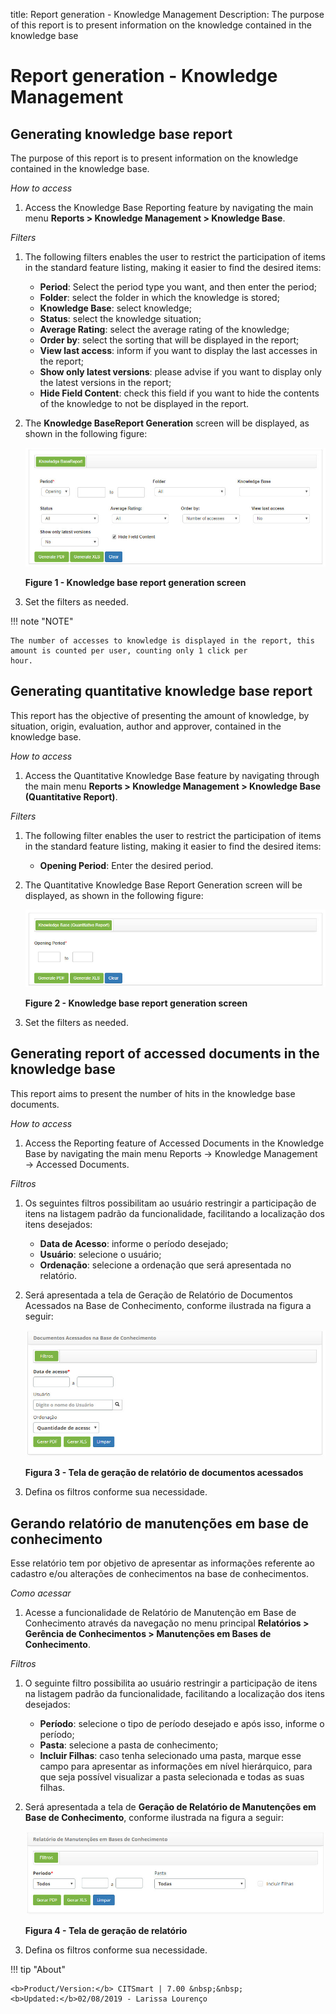 title: Report generation - Knowledge Management
Description: The purpose of this report is to present information on the knowledge contained in the knowledge base
# Report generation - Knowledge Management

Generating knowledge base report
--------------------------------------------

The purpose of this report is to present information on the knowledge contained in the knowledge base.

*How to access*

1. Access the Knowledge Base Reporting feature by navigating the main menu **Reports > Knowledge Management > Knowledge Base**.

*Filters*

1. The following filters enables the user to restrict the participation of items in the standard feature listing, making it easier 
to find the desired items:

    - **Period**: Select the period type you want, and then enter the period;
    - **Folder**: select the folder in which the knowledge is stored;
    - **Knowledge Base**: select knowledge;
    - **Status**: select the knowledge situation;
    - **Average Rating**: select the average rating of the knowledge;
    - **Order by**: select the sorting that will be displayed in the report;
    - **View last access**: inform if you want to display the last accesses in the report;
    - **Show only latest versions**: please advise if you want to display only the latest versions in the report;
    - **Hide Field Content**: check this field if you want to hide the contents of the knowledge to not be displayed in the report.
    
2. The **Knowledge BaseReport Generation** screen will be displayed, as shown in the following figure:

    ![Generation](images/report.img1.jpg)
    
    **Figure 1 - Knowledge base report generation screen**
    
3. Set the filters as needed.

!!! note "NOTE"

    The number of accesses to knowledge is displayed in the report, this amount is counted per user, counting only 1 click per 
    hour.
    
Generating quantitative knowledge base report
---------------------------------------------------------

This report has the objective of presenting the amount of knowledge, by situation, origin, evaluation, author and approver, 
contained in the knowledge base.

*How to access*

1. Access the Quantitative Knowledge Base feature by navigating through the main menu 
**Reports > Knowledge Management > Knowledge Base (Quantitative Report)**.

*Filters*

1. The following filter enables the user to restrict the participation of items in the standard feature listing, making it easier 
to find the desired items:

    - **Opening Period**: Enter the desired period.
    
2. The Quantitative Knowledge Base Report Generation screen will be displayed, as shown in the following figure:

    ![Screen](images/report.img2.jpg)
    
    **Figure 2 - Knowledge base report generation screen**
    
3. Set the filters as needed.

Generating report of accessed documents in the knowledge base
-------------------------------------------------------------------

This report aims to present the number of hits in the knowledge base documents.

*How to access*

1. Access the Reporting feature of Accessed Documents in the Knowledge Base by navigating the main menu Reports → Knowledge 
Management → Accessed Documents.

*Filtros*

1. Os seguintes filtros possibilitam ao usuário restringir a participação de itens na listagem padrão da funcionalidade,
facilitando a localização dos itens desejados:

    - **Data de Acesso**: informe o período desejado;
    - **Usuário**: selecione o usuário;
    - **Ordenação**: selecione a ordenação que será apresentada no relatório.
    
2. Será apresentada a tela de Geração de Relatório de Documentos Acessados na Base de Conhecimento, conforme ilustrada na
figura a seguir:

    ![Documentos](images/rel-conh.img3.jpg)
    
    **Figura 3 - Tela de geração de relatório de documentos acessados**
    
3. Defina os filtros conforme sua necessidade.

Gerando relatório de manutenções em base de conhecimento
----------------------------------------------------------

Esse relatório tem por objetivo de apresentar as informações referente ao cadastro e/ou alterações de conhecimentos na base de 
conhecimentos.

*Como acessar*

1. Acesse a funcionalidade de Relatório de Manutenção em Base de Conhecimento através da navegação no menu principal
**Relatórios > Gerência de Conhecimentos > Manutenções em Bases de Conhecimento**.

*Filtros*

1. O seguinte filtro possibilita ao usuário restringir a participação de itens na listagem padrão da funcionalidade, facilitando
a localização dos itens desejados:

    - **Período**: selecione o tipo de período desejado e após isso, informe o período;
    - **Pasta**: selecione a pasta de conhecimento;
    - **Incluir Filhas**: caso tenha selecionado uma pasta, marque esse campo para apresentar as informações em nível 
    hierárquico, para que seja possível visualizar a pasta selecionada e todas as suas filhas.
    
2. Será apresentada a tela de **Geração de Relatório de Manutenções em Base de Conhecimento**, conforme ilustrada na figura a 
seguir:

    ![Tela](images/rel-conh.img4.jpg)
    
    **Figura 4 - Tela de geração de relatório**
    
3. Defina os filtros conforme sua necessidade.

!!! tip "About"

    <b>Product/Version:</b> CITSmart | 7.00 &nbsp;&nbsp;
    <b>Updated:</b>02/08/2019 - Larissa Lourenço  

